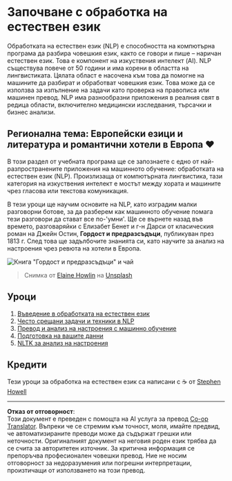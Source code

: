 <!--
CO_OP_TRANSLATOR_METADATA:
{
  "original_hash": "1eb379dc2d0c9940b320732d16083778",
  "translation_date": "2025-09-05T01:19:51+00:00",
  "source_file": "6-NLP/README.md",
  "language_code": "bg"
}
-->
# Започване с обработка на естествен език

Обработката на естествен език (NLP) е способността на компютърна програма да разбира човешкия език, както се говори и пише – наричан естествен език. Това е компонент на изкуствения интелект (AI). NLP съществува повече от 50 години и има корени в областта на лингвистиката. Цялата област е насочена към това да помогне на машините да разбират и обработват човешкия език. Това може да се използва за изпълнение на задачи като проверка на правописа или машинен превод. NLP има разнообразни приложения в реалния свят в редица области, включително медицински изследвания, търсачки и бизнес анализи.

## Регионална тема: Европейски езици и литература и романтични хотели в Европа ❤️

В този раздел от учебната програма ще се запознаете с едно от най-разпространените приложения на машинното обучение: обработката на естествен език (NLP). Произлизаща от компютърната лингвистика, тази категория на изкуствения интелект е мостът между хората и машините чрез гласова или текстова комуникация.

В тези уроци ще научим основите на NLP, като изградим малки разговорни ботове, за да разберем как машинното обучение помага тези разговори да стават все по-'умни'. Ще се върнете назад във времето, разговаряйки с Елизабет Бенет и г-н Дарси от класическия роман на Джейн Остин, **Гордост и предразсъдъци**, публикуван през 1813 г. След това ще задълбочите знанията си, като научите за анализ на настроения чрез ревюта на хотели в Европа.

![Книга "Гордост и предразсъдъци" и чай](../../../6-NLP/images/p&p.jpg)
> Снимка от <a href="https://unsplash.com/@elaineh?utm_source=unsplash&utm_medium=referral&utm_content=creditCopyText">Elaine Howlin</a> на <a href="https://unsplash.com/s/photos/pride-and-prejudice?utm_source=unsplash&utm_medium=referral&utm_content=creditCopyText">Unsplash</a>
  
## Уроци

1. [Въведение в обработката на естествен език](1-Introduction-to-NLP/README.md)
2. [Често срещани задачи и техники в NLP](2-Tasks/README.md)
3. [Превод и анализ на настроения с машинно обучение](3-Translation-Sentiment/README.md)
4. [Подготовка на вашите данни](4-Hotel-Reviews-1/README.md)
5. [NLTK за анализ на настроения](5-Hotel-Reviews-2/README.md)

## Кредити 

Тези уроци за обработка на естествен език са написани с ☕ от [Stephen Howell](https://twitter.com/Howell_MSFT)

---

**Отказ от отговорност**:  
Този документ е преведен с помощта на AI услуга за превод [Co-op Translator](https://github.com/Azure/co-op-translator). Въпреки че се стремим към точност, моля, имайте предвид, че автоматизираните преводи може да съдържат грешки или неточности. Оригиналният документ на неговия роден език трябва да се счита за авторитетен източник. За критична информация се препоръчва професионален човешки превод. Ние не носим отговорност за недоразумения или погрешни интерпретации, произтичащи от използването на този превод.